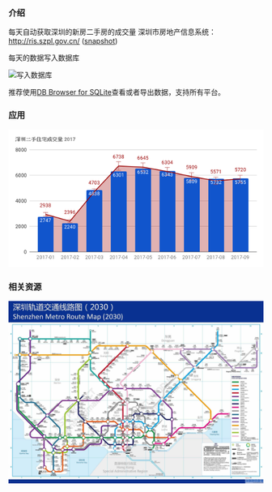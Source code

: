 ### 介绍
每天自动获取深圳的新房二手房的成交量
深圳市房地产信息系统：http://ris.szpl.gov.cn/ ([snapshot])

每天的数据写入数据库

![写入数据库](resource/pic1.PNG "Hello")

推荐使用[DB Browser for SQLite](http://sqlitebrowser.org/)查看或者导出数据，支持所有平台。


### 应用

![2017](resource/2017.png "2017")


### 相关资源
![train2016](resource/train2016-2030.jpg "地铁规划图初稿")


[snapshot]: http://www.30daydo.com/uploads/article/20161012/a174e3e3ea03c9c2f275c2c05ea83dd3.PNG
